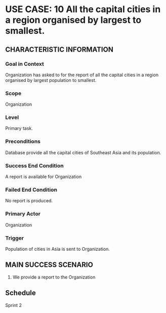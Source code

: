 # USE CASE: 10 All the capital cities in a region organised by largest to smallest.

## CHARACTERISTIC INFORMATION

### Goal in Context
Organization has asked to for the report of all the capital cities in a region organised by largest population to smallest. 


### Scope

Organization

### Level

Primary task.

### Preconditions

Database provide all the capital cities of Southeast Asia and its population. 

### Success End Condition

A report is available for Organization

### Failed End Condition

No report is produced.

### Primary Actor

Organization

### Trigger

Population of cities in Asia is sent to Organization.

## MAIN SUCCESS SCENARIO

1. We provide a report to the Organization

## Schedule
Sprint 2